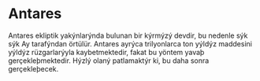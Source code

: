 # Antares

Antares ekliptik yakýnlarýnda bulunan bir kýrmýzý devdir, bu nedenle sýk sýk Ay
tarafýndan örtülür. Antares ayrýca trilyonlarca ton yýldýz maddesini yýldýz
rüzgarlarýyla kaybetmektedir, fakat bu yöntem yavaþ gerçekleþmektedir. Hýzlý
olaný patlamaktýr ki, bu daha sonra gerçekleþecek.
